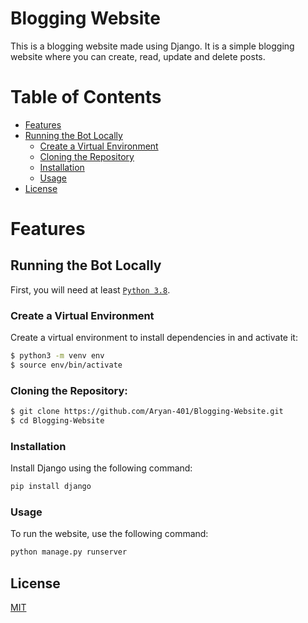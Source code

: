 # Blogging Website

This is a blogging website made using Django. It is a simple blogging website where you can create, read, update and
delete posts.

# Table of Contents
- [Features](#features)
- [Running the Bot Locally](#running-the-bot-locally)
  - [Create a Virtual Environment](#create-a-virtual-environment)
  - [Cloning the Repository](#cloning-the-repository)
  - [Installation](#installation)
  - [Usage](#usage)
- [License](#license)

# Features


## Running the Bot Locally
First, you will need at least [`Python 3.8`](https://www.python.org/downloads/release/python-376/).

### Create a Virtual Environment
Create a virtual environment to install dependencies in and activate it:

```sh
$ python3 -m venv env
$ source env/bin/activate
```

### Cloning the Repository:
```sh
$ git clone https://github.com/Aryan-401/Blogging-Website.git
$ cd Blogging-Website
```
### Installation
Install Django using the following command:
```bash
pip install django
```
### Usage
To run the website, use the following command:
```bash
python manage.py runserver
```

## License
[MIT](https://choosealicense.com/licenses/mit/)